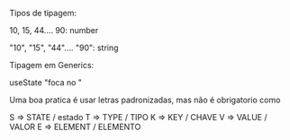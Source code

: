 Tipos de tipagem:

10, 15, 44.... 90: number

"10", "15", "44".... "90": string

Tipagem em Generics:

useState<T>   "foca no <T>"

Uma boa pratica é usar letras padronizadas, mas não é obrigatorio como

S => STATE / estado
T => TYPE / TIPO
K => KEY / CHAVE
V => VALUE / VALOR
E => ELEMENT / ELEMENTO 


